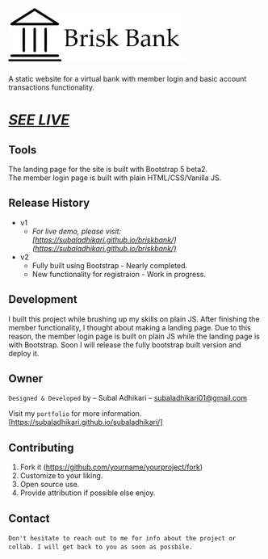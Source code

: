 # ![alt text](https://github.com/subaladhikari/briskbank/blob/master/media/logo.png)

A static website for a virtual bank with member login and basic account transactions functionality. <br>
# _[SEE LIVE](https://subaladhikari.github.io/briskbank/)_

## Tools

The landing page for the site is built with Bootstrap 5 beta2.<br>
The member login page is built with plain HTML/CSS/Vanilla JS.

## Release History
* v1
    * _For live demo, please visit: [https://subaladhikari.github.io/briskbank/](https://subaladhikari.github.io/briskbank/)_
* v2
    * Fully built using Bootstrap - Nearly completed.
    * New functionality for registraion - Work in progress.

## Development
I built this project while brushing up my skills on plain JS. After finishing the member functionality, I thought about making a landing page. Due to this reason, the member login page is built on plain JS while the landing page is with Bootstrap. Soon I will release the fully bootstrap built version and deploy it.

## Owner
``Designed & Developed`` by – Subal Adhikari – subaladhikari01@gmail.com

Visit my ``portfolio`` for more information.
[https://subaladhikari.github.io/subaladhikari/]

## Contributing
1. Fork it (<https://github.com/yourname/yourproject/fork>)
2. Customize to your liking.
3. Open source use.
4. Provide attribution if possible else enjoy.

## Contact
``Don't hesitate to reach out to me for info about the project or collab. I will get back to you as soon as possbile.``

